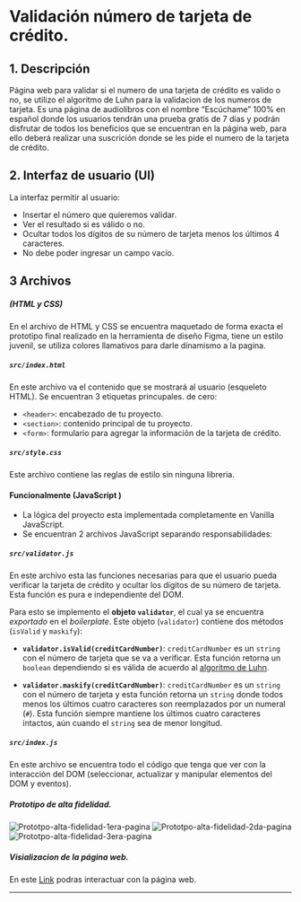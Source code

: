 # Validación número de tarjeta de crédito.

## 1. Descripción

Página web para validar si el numero de una tarjeta de crédito es valido o no, se utilizo el algoritmo de Luhn para la validacion de los numeros de tarjeta.
Es una página de audiolibros con el nombre “Escúchame” 100% en español donde los usuarios tendrán una prueba gratis de 7 días y podrán disfrutar de todos los beneficios que se encuentran en la página web, para ello deberá realizar una suscrición donde se les pide el numero de la tarjeta de crédito.

## 2. Interfaz de usuario (UI)

La interfaz permitir al usuario:

* Insertar el número que quieremos validar.
* Ver el resultado si es válido o no.
* Ocultar todos los dígitos de su número de tarjeta menos los últimos
4 caracteres.
* No debe poder ingresar un campo vacío.

## 3 Archivos 

##### (HTML y CSS)
En el archivo de HTML y CSS se encuentra maquetado de forma exacta el prototipo final realizado en  la herramienta
de diseño Figma, tiene un estilo juvenil, se utiliza colores llamativos para darle dinamismo a la pagina.

##### `src/index.html`

En este archivo va el contenido que se mostrará al usuario (esqueleto HTML).
Se encuentran 3 etiquetas princupales.
de cero:

* `<header>`: encabezado de tu proyecto.
* `<section>`: contenido principal de tu proyecto.
* `<form>`: formulario para agregar la información de la tarjeta de crédito.

##### `src/style.css`

Este archivo contiene las reglas de estilo sin ninguna libreria.

#### Funcionalmente (JavaScript )

* La lógica del proyecto esta implementada completamente en Vanilla JavaScript.
* Se encuentran  2 archivos JavaScript separando responsabilidades:

##### `src/validator.js`

En este archivo esta las funciones necesarias para que el usuario pueda verificar la
tarjeta de crédito y ocultar los dígitos de su número de tarjeta.
Esta función es pura e independiente del DOM.

Para esto se implemento el **objeto `validator`**, el cual ya se encuentra
_exportado_ en el _boilerplate_. Este objeto (`validator`) contiene
dos métodos (`isValid` y `maskify`):

* **`validator.isValid(creditCardNumber)`**: `creditCardNumber` es un `string`
con el número de tarjeta que se va a verificar. Esta función retorna un
`boolean` dependiendo si es válida de acuerdo al [algoritmo de Luhn](https://es.wikipedia.org/wiki/Algoritmo_de_Luhn).

* **`validator.maskify(creditCardNumber)`**: `creditCardNumber` es un `string` con
el número de tarjeta y esta función retorna un `string` donde todos menos
los últimos cuatro caracteres son reemplazados por un numeral (`#`).
Esta función siempre mantiene los últimos cuatro caracteres intactos, aún
cuando el `string` sea de menor longitud.

##### `src/index.js`

En este archivo se encuentra todo el código que tenga que ver con la interacción del DOM
(seleccionar, actualizar y manipular elementos del DOM y eventos).


##### Prototipo de alta fidelidad.
![Prototpo-alta-fidelidad-1era-pagina](https://github.com/Lusaenz/BOG003-card-validation/blob/luisa/README/DISE%C3%91-FINAL-PAG1.png)
![Prototpo-alta-fidelidad-2da-pagina](https://github.com/Lusaenz/BOG003-card-validation/blob/luisa/README/DISE%C3%91-FINAL-PAG2.png)
![Prototpo-alta-fidelidad-3era-pagina](https://github.com/Lusaenz/BOG003-card-validation/blob/luisa/README/DISE%C3%91-FINAL-PAG3.png)

##### Visializacion de la página web.
En este [Link](https://www.youtube.com/watch?v=f0zL6Ot9y_w) podras interactuar con la página web.

***
